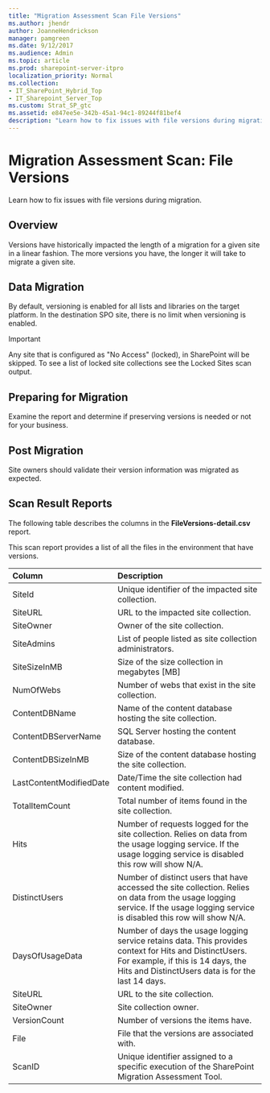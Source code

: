 ```yaml
---
title: "Migration Assessment Scan File Versions"
ms.author: jhendr
author: JoanneHendrickson
manager: pamgreen
ms.date: 9/12/2017
ms.audience: Admin
ms.topic: article
ms.prod: sharepoint-server-itpro
localization_priority: Normal
ms.collection:
- IT_SharePoint_Hybrid_Top
- IT_Sharepoint_Server_Top
ms.custom: Strat_SP_gtc
ms.assetid: e847ee5e-342b-45a1-94c1-89244f81bef4
description: "Learn how to fix issues with file versions during migration."
---
```


# Migration Assessment Scan: File Versions

Learn how to fix issues with file versions during migration.
  
## Overview

Versions have historically impacted the length of a migration for a given site in a linear fashion. The more versions you have, the longer it will take to migrate a given site.
  
## Data Migration

By default, versioning is enabled for all lists and libraries on the target platform. In the destination SPO site, there is no limit when versioning is enabled.
  
> [!IMPORTANT]
> Any site that is configured as "No Access" (locked), in SharePoint will be skipped. To see a list of locked site collections see the Locked Sites scan output. 
  
## Preparing for Migration

Examine the report and determine if preserving versions is needed or not for your business.
  
## Post Migration

Site owners should validate their version information was migrated as expected.
  
## Scan Result Reports

The following table describes the columns in the **FileVersions-detail.csv** report. 
  
This scan report provides a list of all the files in the environment that have versions.
  
|**Column**|**Description**|
|:-----|:-----|
|SiteId  <br/> |Unique identifier of the impacted site collection.  <br/> |
|SiteURL  <br/> |URL to the impacted site collection.  <br/> |
|SiteOwner  <br/> |Owner of the site collection.  <br/> |
|SiteAdmins  <br/> |List of people listed as site collection administrators.  <br/> |
|SiteSizeInMB  <br/> |Size of the size collection in megabytes [MB]  <br/> |
|NumOfWebs  <br/> |Number of webs that exist in the site collection.  <br/> |
|ContentDBName  <br/> |Name of the content database hosting the site collection.  <br/> |
|ContentDBServerName  <br/> |SQL Server hosting the content database.  <br/> |
|ContentDBSizeInMB  <br/> |Size of the content database hosting the site collection.  <br/> |
|LastContentModifiedDate  <br/> |Date/Time the site collection had content modified.  <br/> |
|TotalItemCount  <br/> |Total number of items found in the site collection.  <br/> |
|Hits  <br/> |Number of requests logged for the site collection. Relies on data from the usage logging service. If the usage logging service is disabled this row will show N/A.  <br/> |
|DistinctUsers  <br/> |Number of distinct users that have accessed the site collection. Relies on data from the usage logging service. If the usage logging service is disabled this row will show N/A.  <br/> |
|DaysOfUsageData  <br/> |Number of days the usage logging service retains data. This provides context for Hits and DistinctUsers. For example, if this is 14 days, the Hits and DistinctUsers data is for the last 14 days.  <br/> |
|SiteURL  <br/> |URL to the site collection.  <br/> |
|SiteOwner  <br/> |Site collection owner.  <br/> |
|VersionCount  <br/> |Number of versions the items have.  <br/> |
|File  <br/> |File that the versions are associated with.  <br/> |
|ScanID  <br/> |Unique identifier assigned to a specific execution of the SharePoint Migration Assessment Tool.  <br/> |
   

